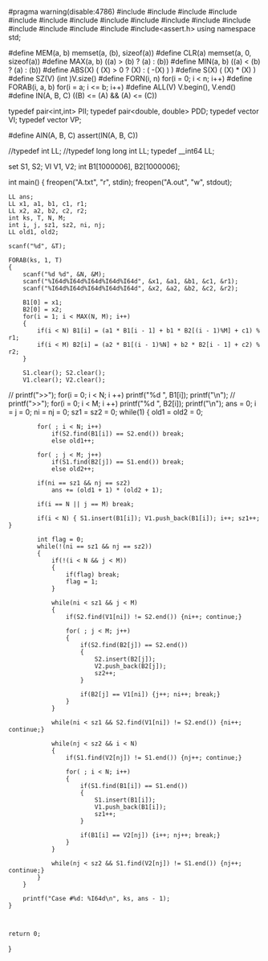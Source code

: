 #pragma warning(disable:4786)
#include<iostream>
#include<cstdio>
#include<algorithm>
#include<vector>
#include<set>
#include<map>
#include<functional>
#include<string>
#include<cstring>
#include<cstdlib>
#include<queue>
#include<utility>
#include<fstream>
#include<sstream>
#include<cmath>
#include<stack>
#include<assert.h>
using namespace std;

#define MEM(a, b) memset(a, (b), sizeof(a))
#define CLR(a) memset(a, 0, sizeof(a))
#define MAX(a, b) ((a) > (b) ? (a) : (b))
#define MIN(a, b) ((a) < (b) ? (a) : (b))
#define ABS(X) ( (X) > 0 ? (X) : ( -(X) ) )
#define S(X) ( (X) * (X) )
#define SZ(V) (int )V.size()
#define FORN(i, n) for(i = 0; i < n; i++)
#define FORAB(i, a, b) for(i = a; i <= b; i++)
#define ALL(V) V.begin(), V.end()
#define IN(A, B, C)  ((B) <= (A) && (A) <= (C))

typedef pair<int,int> PII;
typedef pair<double, double> PDD;
typedef vector<int> VI;
typedef vector<PII > VP;


#define AIN(A, B, C) assert(IN(A, B, C))

//typedef int LL;
//typedef long long int LL;
typedef __int64 LL;

set<int> S1, S2;
VI V1, V2;
int B1[1000006], B2[1000006];

int main()
{
freopen("A.txt", "r", stdin);
	freopen("A.out", "w", stdout);

	LL ans;
	LL x1, a1, b1, c1, r1;
	LL x2, a2, b2, c2, r2;
	int ks, T, N, M;
	int i, j, sz1, sz2, ni, nj;
	LL old1, old2;

	scanf("%d", &T);

	FORAB(ks, 1, T)
	{
		scanf("%d %d", &N, &M);
		scanf("%I64d%I64d%I64d%I64d%I64d", &x1, &a1, &b1, &c1, &r1);
		scanf("%I64d%I64d%I64d%I64d%I64d", &x2, &a2, &b2, &c2, &r2);

		B1[0] = x1; 
		B2[0] = x2;
		for(i = 1; i < MAX(N, M); i++) 
		{
			if(i < N) B1[i] = (a1 * B1[i - 1] + b1 * B2[(i - 1)%M] + c1) % r1;
			if(i < M) B2[i] = (a2 * B1[(i - 1)%N] + b2 * B2[i - 1] + c2) % r2;
		}

		S1.clear(); S2.clear();
		V1.clear(); V2.clear();

//		printf(">>"); for(i = 0; i < N; i ++) printf("%d ", B1[i]); printf("\n");
//		printf(">>"); for(i = 0; i < M; i ++) printf("%d ", B2[i]); printf("\n");
		ans = 0;
		i = j = 0;
		ni = nj = 0;
		sz1 = sz2 = 0;
		while(1)
		{
			old1 = old2 = 0;

			for( ; i < N; i++)
				if(S2.find(B1[i]) == S2.end()) break;
				else old1++;

			for( ; j < M; j++)
				if(S1.find(B2[j]) == S1.end()) break;
				else old2++;

			if(ni == sz1 && nj == sz2)
				ans += (old1 + 1) * (old2 + 1);

			if(i == N || j == M) break;

			if(i < N) { S1.insert(B1[i]); V1.push_back(B1[i]); i++; sz1++; }

			int flag = 0;
			while(!(ni == sz1 && nj == sz2))
			{
				if(!(i < N && j < M)) 
				{
					if(flag) break;
					flag = 1;
				}

				while(ni < sz1 && j < M)
				{
					if(S2.find(V1[ni]) != S2.end()) {ni++; continue;}

					for( ; j < M; j++)
					{
						if(S2.find(B2[j]) == S2.end())
						{
							S2.insert(B2[j]);
							V2.push_back(B2[j]);
							sz2++;
						}

						if(B2[j] == V1[ni]) {j++; ni++; break;}
					}
				}

				while(ni < sz1 && S2.find(V1[ni]) != S2.end()) {ni++; continue;}

				while(nj < sz2 && i < N)
				{
					if(S1.find(V2[nj]) != S1.end()) {nj++; continue;}

					for( ; i < N; i++)
					{
						if(S1.find(B1[i]) == S1.end())
						{
							S1.insert(B1[i]);
							V1.push_back(B1[i]);
							sz1++;
						}

						if(B1[i] == V2[nj]) {i++; nj++; break;}
					}
				}

				while(nj < sz2 && S1.find(V2[nj]) != S1.end()) {nj++; continue;}
			}
		}

		printf("Case #%d: %I64d\n", ks, ans - 1);
	}



	return 0;
}
